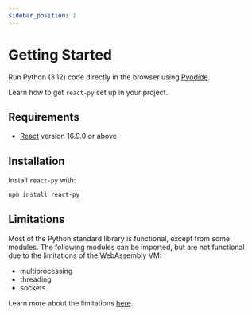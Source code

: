 ```yaml
---
sidebar_position: 1
---
```


# Getting Started

Run Python (3.12) code directly in the browser using [Pyodide](https://pyodide.org).

Learn how to get `react-py` set up in your project.

## Requirements

- [React](https://reactjs.org) version 16.9.0 or above

## Installation

Install `react-py` with:

```sh
npm install react-py
```

## Limitations

Most of the Python standard library is functional, except from some modules. The following modules can be imported, but are not functional due to the limitations of the WebAssembly VM:

- multiprocessing
- threading
- sockets

Learn more about the limitations [here](https://pyodide.org/en/stable/usage/wasm-constraints.html).
